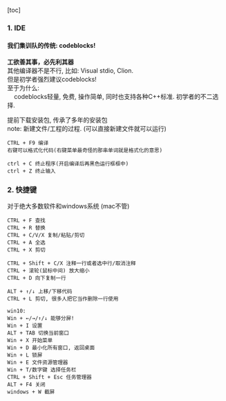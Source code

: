 
[toc]

### 1. IDE
#### 我们集训队的传统: codeblocks! 
**工欲善其事，必先利其器**  
其他编译器不是不行, 比如: Visual stdio, Clion.  
但是初学者强烈建议codeblocks!  
至于为什么:  
&nbsp;&nbsp;&nbsp;&nbsp;codeblocks轻量, 免费, 操作简单, 同时也支持各种C++标准. 初学者的不二选择.

提前下载安装包, 传承了多年的安装包  
note: 新建文件/工程的过程.
(可以直接新建文件就可以运行)

```
CTRL + F9 编译
右键可以格式化代码(右键菜单最奇怪的那串单词就是格式化的意思)

ctrl + C 终止程序(开启编译后再黑色运行框框中)
ctrl + Z 终止输入
```


### 2. 快捷键

对于绝大多数软件和windows系统 (mac不管)
```
CTRL + F 查找
CTRL + R 替换
CTRL + C/V/X 复制/粘贴/剪切
CTRL + A 全选
CTRL + X 剪切

CTRL + Shift + C/X 注释一行或者选中行/取消注释
CTRL + 滚轮(鼠标中间) 放大缩小
CTRL + D 向下复制一行

ALT + ↑/↓ 上移/下移代码
CTRL + L 剪切, 很多人把它当作删除一行使用

win10:
Win + ←/→/↑/↓ 能够分屏!
Win + I 设置
ALT + TAB 切换当前窗口
Win + X 开始菜单
Win + D 最小化所有窗口, 返回桌面
Win + L 锁屏
Win + E 文件资源管理器
Win + T/数字键 选择任务栏
CTRL + Shift + Esc 任务管理器
ALT + F4 关闭
windows + W 截屏
```





